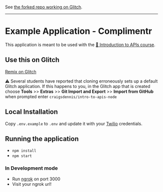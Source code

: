 See [the forked repo working on Glitch](https://javascript-complimentr.glitch.me/). 

***

# Example Application - Complimentr

This application is meant to be used with the [ 🎥 Introduction to APIs course](https://github.com/craigsdennis/intro-to-apis-course).

## Use this on Glitch

[Remix on Glitch](https://glitch.com/edit/#!/import/git?url=https://github.com/craigsdennis/intro-to-apis-node)

⚠️ Several students have reported that cloning erroneously sets up a default Glitch application. If this happens to you, in the Glitch app that is created choose **Tools** >> **Extras** >> **Git Import and Export** >> **Import from GitHub** when prompted enter  `craigsdennis/intro-to-apis-node`


## Local Installation

Copy `.env.example` to `.env` and update it with your [Twilio](https://twilio.com) credentials.

## Running the application

* `npm install`
* `npm start`

### In Development mode

* Run [ngrok](https://ngrok.com/) on port 3000
* Visit your ngrok url!
